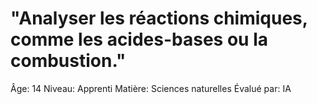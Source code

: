 # "Analyser les réactions chimiques, comme les acides-bases ou la combustion."

Âge: 14
Niveau: Apprenti
Matière: Sciences naturelles
Évalué par: IA